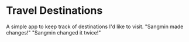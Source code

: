 # Travel Destinations

A simple app to keep track of destinations I'd like to visit.
"Sangmin made changes!"
"Sangmin changed it twice!"
